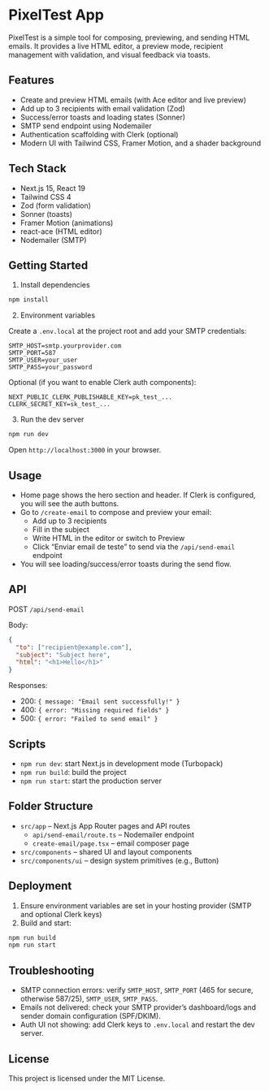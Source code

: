 # PixelTest App

PixelTest is a simple tool for composing, previewing, and sending HTML emails. It provides a live HTML editor, a preview mode, recipient management with validation, and visual feedback via toasts.

## Features
- Create and preview HTML emails (with Ace editor and live preview)
- Add up to 3 recipients with email validation (Zod)
- Success/error toasts and loading states (Sonner)
- SMTP send endpoint using Nodemailer
- Authentication scaffolding with Clerk (optional)
- Modern UI with Tailwind CSS, Framer Motion, and a shader background

## Tech Stack
- Next.js 15, React 19
- Tailwind CSS 4
- Zod (form validation)
- Sonner (toasts)
- Framer Motion (animations)
- react-ace (HTML editor)
- Nodemailer (SMTP)

## Getting Started

1) Install dependencies

```bash
npm install
```

2) Environment variables

Create a `.env.local` at the project root and add your SMTP credentials:

```env
SMTP_HOST=smtp.yourprovider.com
SMTP_PORT=587
SMTP_USER=your_user
SMTP_PASS=your_password
```

Optional (if you want to enable Clerk auth components):

```env
NEXT_PUBLIC_CLERK_PUBLISHABLE_KEY=pk_test_...
CLERK_SECRET_KEY=sk_test_...
```

3) Run the dev server

```bash
npm run dev
```

Open `http://localhost:3000` in your browser.

## Usage
- Home page shows the hero section and header. If Clerk is configured, you will see the auth buttons.
- Go to `/create-email` to compose and preview your email:
  - Add up to 3 recipients
  - Fill in the subject
  - Write HTML in the editor or switch to Preview
  - Click “Enviar email de teste” to send via the `/api/send-email` endpoint
- You will see loading/success/error toasts during the send flow.

## API
POST `/api/send-email`

Body:
```json
{
  "to": ["recipient@example.com"],
  "subject": "Subject here",
  "html": "<h1>Hello</h1>"
}
```

Responses:
- 200: `{ message: "Email sent successfully!" }`
- 400: `{ error: "Missing required fields" }`
- 500: `{ error: "Failed to send email" }`

## Scripts
- `npm run dev`: start Next.js in development mode (Turbopack)
- `npm run build`: build the project
- `npm run start`: start the production server

## Folder Structure
- `src/app` – Next.js App Router pages and API routes
  - `api/send-email/route.ts` – Nodemailer endpoint
  - `create-email/page.tsx` – email composer page
- `src/components` – shared UI and layout components
- `src/components/ui` – design system primitives (e.g., Button)

## Deployment
1) Ensure environment variables are set in your hosting provider (SMTP and optional Clerk keys)
2) Build and start:

```bash
npm run build
npm run start
```

## Troubleshooting
- SMTP connection errors: verify `SMTP_HOST`, `SMTP_PORT` (465 for secure, otherwise 587/25), `SMTP_USER`, `SMTP_PASS`.
- Emails not delivered: check your SMTP provider’s dashboard/logs and sender domain configuration (SPF/DKIM).
- Auth UI not showing: add Clerk keys to `.env.local` and restart the dev server.

## License
This project is licensed under the MIT License.
